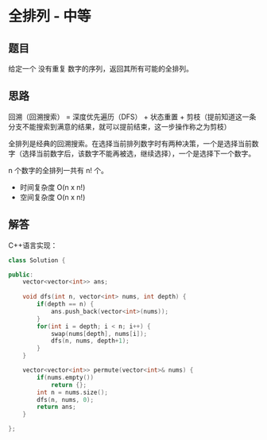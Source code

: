 # 全排列 - 中等

## 题目

给定一个 没有重复 数字的序列，返回其所有可能的全排列。

## 思路

回溯（回溯搜索） = 深度优先遍历（DFS） + 状态重置 + 剪枝（提前知道这一条分支不能搜索到满意的结果，就可以提前结束，这一步操作称之为剪枝）

全排列是经典的回溯搜索。在选择当前排列数字时有两种决策，一个是选择当前数字（选择当前数字后，该数字不能再被选，继续选择），一个是选择下一个数字。

n 个数字的全排列一共有 n! 个。

- 时间复杂度 O(n x n!)
- 空间复杂度 O(n x n!)

## 解答

C++语言实现：

```C++
class Solution {

public:
    vector<vector<int>> ans;
    
    void dfs(int n, vector<int> nums, int depth) {
        if(depth == n) {
            ans.push_back(vector<int>(nums));
        }
        for(int i = depth; i < n; i++) {
            swap(nums[depth], nums[i]);
            dfs(n, nums, depth+1);
        }
    }

    vector<vector<int>> permute(vector<int>& nums) {
        if(nums.empty())
            return {};
        int n = nums.size();
        dfs(n, nums, 0);
        return ans;
    }

};
```
